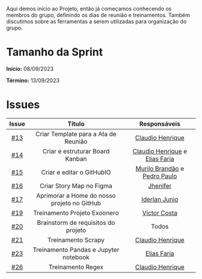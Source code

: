 Aqui demos início ao Projeto, então já começamos conhecendo os membros do grupo, definindo os dias de reunião e treinamentos. Também discutimos sobre as ferramentas a serem utilizadas para organização do grupo.


# Tamanho da Sprint

**Início:** 08/09/2023

**Término:** 13/09/2023


# Issues


|                          Issue                           |              Título               |                    Responsáveis                     |
| :------------------------------------------------------: | :-------------------------------: | :-------------------------------------------------: |
| [#13](https://github.com/unb-mds/2023-2-Squad05/issues/13) | Criar Template para a Ata de Reunião           | [Claudio Henrique](https://github.com/claudiohsc) |
| [#14](https://github.com/unb-mds/2023-2-Squad05/issues/14) | Criar e estruturar Board Kanban          | [Claudio Henrique](https://github.com/claudiohsc) e  [Elias Faria](https://github.com/EliasOliver21)    |
| [#15](https://github.com/unb-mds/2023-2-Squad05/issues/15) |Criar e editar o GitHubIO| [Murilo Brandão](https://github.com/MuriloBDSR) e [Pedro Paulo](https://github.com/Pedrin0030)|
| [#16](https://github.com/unb-mds/2023-2-Squad05/issues/16)| Criar Story Map no Figma          | [Jhenifer](https://github.com/jheniferib)|
| [#17](https://github.com/unb-mds/2023-2-Squad05/issues/17)| Aprimorar a Home do nosso projeto no GitHub| [Iderlan Junio](https://github.com/IderlanJ)|
| [#19](https://github.com/unb-mds/2023-2-Squad05/issues/19)| Treinamento Projeto Exoonero| [Victor Costa](https://github.com/VictorGCOSTA)|
| [#20](https://github.com/unb-mds/2023-2-Squad05/issues/20)| Brainstorm de requisitos do projeto | Todos|
| [#21](https://github.com/unb-mds/2023-2-Squad05/issues/21)| Treinamento Scrapy |  [Claudio Henrique](https://github.com/claudiohsc)|
| [#23](https://github.com/unb-mds/2023-2-Squad05/issues/23)| Treinamento Pandas e Jupyter notebook | [Elias Faria](https://github.com/EliasOliver21) |
| [#26](https://github.com/unb-mds/2023-2-Squad05/issues/26)| Treinamento Regex | [Claudio Henrique](https://github.com/claudiohsc) |
